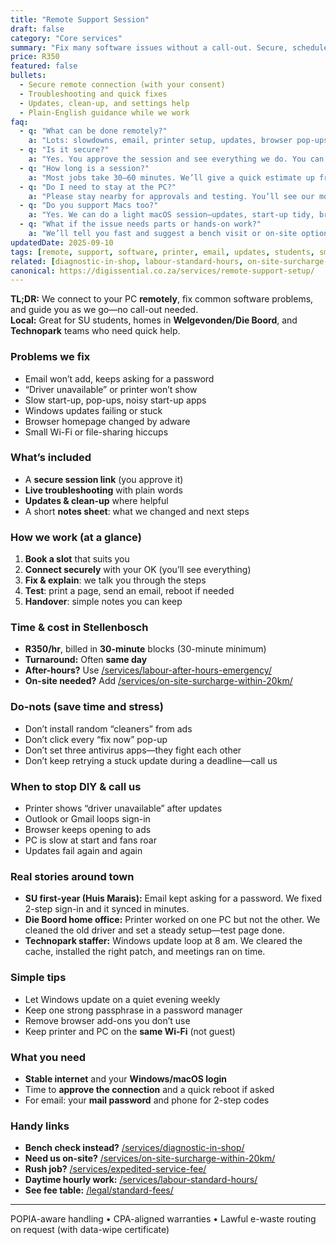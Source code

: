 ```yaml
---
title: "Remote Support Session"
draft: false
category: "Core services"
summary: "Fix many software issues without a call-out. Secure, scheduled, and convenient."
price: R350
featured: false
bullets:
  - Secure remote connection (with your consent)
  - Troubleshooting and quick fixes
  - Updates, clean-up, and settings help
  - Plain-English guidance while we work
faq:
  - q: "What can be done remotely?"
    a: "Lots: slowdowns, email, printer setup, updates, browser pop-ups, small network fixes, and light malware clean-up. Hardware faults usually need in-shop work."
  - q: "Is it secure?"
    a: "Yes. You approve the session and see everything we do. You can end it any time."
  - q: "How long is a session?"
    a: "Most jobs take 30–60 minutes. We’ll give a quick estimate up front."
  - q: "Do I need to stay at the PC?"
    a: "Please stay nearby for approvals and testing. You’ll see our mouse move and can chat with us."
  - q: "Do you support Macs too?"
    a: "Yes. We can do a light macOS session—updates, start-up tidy, browser fixes, and printer help."
  - q: "What if the issue needs parts or hands-on work?"
    a: "We’ll tell you fast and suggest a bench visit or on-site option."
updatedDate: 2025-09-10
tags: [remote, support, software, printer, email, updates, students, sme, stellenbosch]
related: [diagnostic-in-shop, labour-standard-hours, on-site-surcharge-within-20km, expedited-service-fee]
canonical: https://digissential.co.za/services/remote-support-setup/
---
```


**TL;DR:** We connect to your PC **remotely**, fix common software problems, and guide you as we go—no call-out needed.  
**Local:** Great for SU students, homes in **Welgevonden/Die Boord**, and **Technopark** teams who need quick help.

### Problems we fix
- Email won’t add, keeps asking for a password  
- “Driver unavailable” or printer won’t show  
- Slow start-up, pop-ups, noisy start-up apps  
- Windows updates failing or stuck  
- Browser homepage changed by adware  
- Small Wi-Fi or file-sharing hiccups

### What’s included
- A **secure session link** (you approve it)  
- **Live troubleshooting** with plain words  
- **Updates & clean-up** where helpful  
- A short **notes sheet**: what we changed and next steps

### How we work (at a glance)
1) **Book a slot** that suits you  
2) **Connect securely** with your OK (you’ll see everything)  
3) **Fix & explain**: we talk you through the steps  
4) **Test**: print a page, send an email, reboot if needed  
5) **Handover**: simple notes you can keep

### Time & cost in Stellenbosch
- **R350/hr**, billed in **30-minute** blocks (30-minute minimum)  
- **Turnaround:** Often **same day**  
- **After-hours?** Use [/services/labour-after-hours-emergency/](/services/labour-after-hours-emergency/)  
- **On-site needed?** Add [/services/on-site-surcharge-within-20km/](/services/on-site-surcharge-within-20km/)

### Do-nots (save time and stress)
- Don’t install random “cleaners” from ads  
- Don’t click every “fix now” pop-up  
- Don’t set three antivirus apps—they fight each other  
- Don’t keep retrying a stuck update during a deadline—call us

### When to stop DIY & call us
- Printer shows “driver unavailable” after updates  
- Outlook or Gmail loops sign-in  
- Browser keeps opening to ads  
- PC is slow at start and fans roar  
- Updates fail again and again

### Real stories around town
- **SU first-year (Huis Marais):** Email kept asking for a password. We fixed 2-step sign-in and it synced in minutes.  
- **Die Boord home office:** Printer worked on one PC but not the other. We cleaned the old driver and set a steady setup—test page done.  
- **Technopark staffer:** Windows update loop at 8 am. We cleared the cache, installed the right patch, and meetings ran on time.

### Simple tips
- Let Windows update on a quiet evening weekly  
- Keep one strong passphrase in a password manager  
- Remove browser add-ons you don’t use  
- Keep printer and PC on the **same Wi-Fi** (not guest)

### What you need
- **Stable internet** and your **Windows/macOS login**  
- Time to **approve the connection** and a quick reboot if asked  
- For email: your **mail password** and phone for 2-step codes

### Handy links
- **Bench check instead?** [/services/diagnostic-in-shop/](/services/diagnostic-in-shop/)  
- **Need us on-site?** [/services/on-site-surcharge-within-20km/](/services/on-site-surcharge-within-20km/)  
- **Rush job?** [/services/expedited-service-fee/](/services/expedited-service-fee/)  
- **Daytime hourly work:** [/services/labour-standard-hours/](/services/labour-standard-hours/)  
- **See fee table:** [/legal/standard-fees/](/legal/standard-fees/)

---

POPIA-aware handling • CPA-aligned warranties • Lawful e-waste routing on request (with data-wipe certificate)
